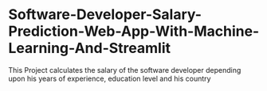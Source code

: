 # Software-Developer-Salary-Prediction-Web-App-With-Machine-Learning-And-Streamlit
This Project calculates the salary of the software developer depending upon his years of experience, education level and his country

